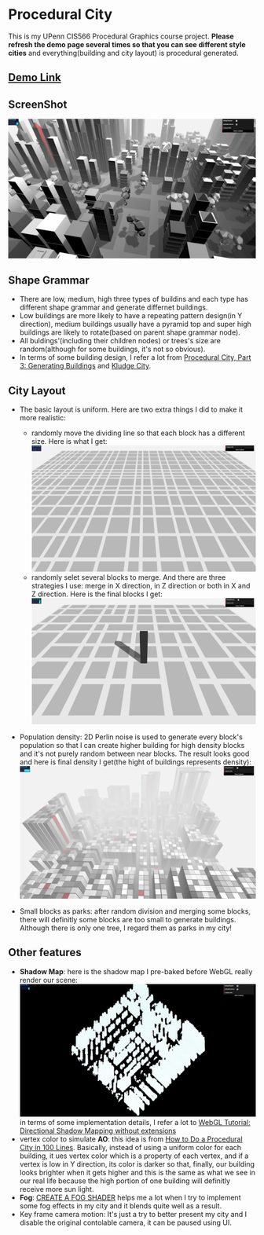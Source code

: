 
# Procedural City

This is my UPenn CIS566 Procedural Graphics course project. **Please refresh the demo page several times so that you can see different style cities** and everything(building and city layout) is procedural generated.

## [Demo Link](https://hanmingzhang.github.io/homework-5-shape-grammar-city-HanmingZhang/)

## ScreenShot
![](./Images/screenshot.jpg)

## Shape Grammar
- There are low, medium, high three types of buildins and each type has different shape grammar and generate differnet buildings. 
-  Low buildings are more likely to have a repeating pattern design(in Y direction), medium buildings usually have a pyramid top and super high buildings are likely to rotate(based on parent shape grammar node). 
- All buldings'(including their children nodes) or trees's size are random(although for some buildings, it's not so obvious).
- In terms of some building design, I refer a lot from [Procedural City, Part 3: Generating Buildings](https://shamusyoung.com/twentysidedtale/?p=2968) and [Kludge City](http://kludgeworks.com/kludgecity/).

## City Layout
- The basic layout is uniform. Here are two extra things I did to make it more realistic:
    - randomly move the dividing line so that each block has a different size. Here is what I get:
    ![](./Images/gridWithRandomSize.jpg)
    - randomly selet several blocks to merge. And there are three strategies I use: merge in X direction, in Z direction or both in X and Z direction. Here is the final blocks I get:
    ![](./Images/gridWithRandomSizeWithMerge.jpg)

- Population density: 2D Perlin noise is used to generate every block's population so that I can create higher building for high density blocks and it's not purely random between near blocks. The result looks good and here is final density I get(the hight of buildings represents density):
![](./Images/densityWithPerlinNoise.jpg)

- Small blocks as parks: after random division and merging some blocks, there will definitly some blocks are too small to generate buildings. Although there is only one tree, I regard them as parks in my city!


## Other features
- **Shadow Map**: here is the shadow map I pre-baked before WebGL really render our scene:
![](./Images/shadow.jpg)
in terms of some implementation details, I refer a lot to [WebGL Tutorial: Directional Shadow Mapping without extensions](http://www.chinedufn.com/webgl-shadow-mapping-tutorial/)
- vertex color to simulate **AO**: this idea is from [How to Do a Procedural City in 100 Lines](http://learningthreejs.com/blog/2013/08/02/how-to-do-a-procedural-city-in-100lines/). Basically, instead of using a uniform color for each building, it ues vertex color which is a property of each vertex, and if a vertex is low in Y direction, its color is darker so that, finally, our building looks brighter when it gets higher and this is the same as what we see in our real life because the high portion of one building will definitly receive more sun light.
- **Fog**: [CREATE A FOG SHADER](http://in2gpu.com/2014/07/22/create-fog-shader/) helps me a lot when I try to implement some fog effects in my city and it blends quite well as a result.
- Key frame camera motion: It's just a try to better present my city and I disable the original contolable camera, it can be paused using UI.